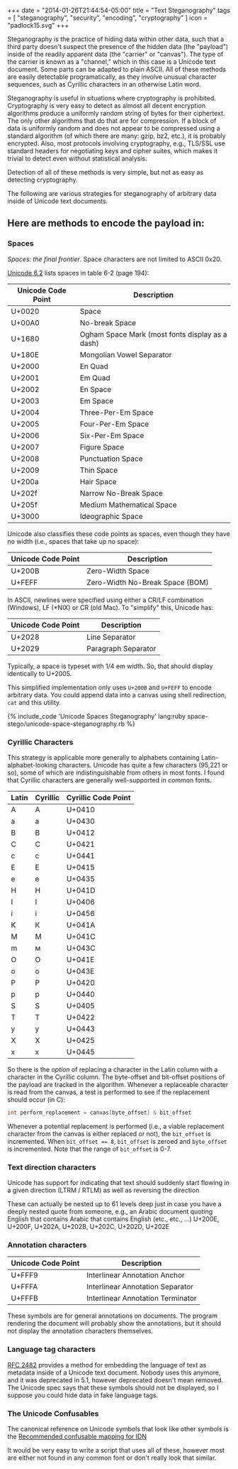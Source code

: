 +++
date = "2014-01-26T21:44:54-05:00"
title = "Text Steganography"
tags = [ "steganography", "security", "encoding", "cryptography" ]
icon = "padlock15.svg"
+++

Steganography is the practice of hiding data within other data, such that a third party doesn't suspect the presence of the hidden data (the "payload") inside of the readily apparent data (the "carrier" or "canvas").  The type of the carrier is known as a "channel," which in this case is a Unicode text document.  Some parts can be adapted to plain ASCII.  All of these methods are easily detectable programatically, as they involve unusual character sequences, such as Cyrillic characters in an otherwise Latin word.

Steganography is useful in situations where cryptography is prohibited. Cryptography is very easy to detect as almost all decent encryption algorithms produce a uniformly random string of bytes for their ciphertext. The only other algorithms that do that are for compression. If a block of data is uniformly random and does not appear to be compressed using a standard algorithm (of which there are many: gzip, bz2, etc.), it is probably encrypted. Also, most protocols involving cryptography, e.g., TLS/SSL use standard headers for negotiating keys and cipher suites, which makes it trivial to detect even without statistical analysis.

Detection of all of these methods is very simple, but not as easy as detecting cryptography.

The following are various strategies for steganography of arbitrary data inside of Unicode text documents.

<!--more-->

## Here are methods to encode the payload in:

### Spaces

_Spaces: the final frontier_. Space characters are not limited to ASCII 0x20.

[Unicode 6.2](http://www.unicode.org/versions/Unicode6.3.0/ch06.pdf) lists spaces in table 6-2 (page 194):

| Unicode Code Point | Description |
|--------------------|-------------|
| U+0020             | Space
| U+00A0             | No-break Space
| U+1680             | Ogham Space Mark (most fonts display as a dash)
| U+180E             | Mongolian Vowel Separator
| U+2000             | En Quad
| U+2001             | Em Quad
| U+2002             | En Space
| U+2003             | Em Space
| U+2004             | Three-Per-Em Space
| U+2005             | Four-Per-Em Space
| U+2006             | Six-Per-Em Space
| U+2007             | Figure Space
| U+2008             | Punctuation Space
| U+2009             | Thin Space
| U+200a             | Hair Space
| U+202f             | Narrow No-Break Space
| U+205f             | Medium Mathematical Space
| U+3000             | Ideographic Space

Unicode also classifies these code points as spaces, even though they have no width (i.e., spaces that take up no space):

| Unicode Code Point | Description |
|--------------------|-------------|
| U+200B             | Zero-Width Space
| U+FEFF             | Zero-Width No-Break Space (BOM)

In ASCII, newlines were specified using either a CR/LF combination (Windows), LF (*NIX) or CR (old Mac).  To "simplify" this, Unicode has:

| Unicode Code Point | Description |
|--------------------|-------------|
| U+2028             | Line Separator
| U+2029             | Paragraph Separator

Typically, a space is typeset with 1/4 em width.  So, that should display identically to U+2005.

This simplified implementation only uses `U+200B` and `U+FEFF` to encode arbitrary data.  You could append data into a canvas using shell redirection, `cat` and this utility.

{% include_code 'Unicode Spaces Steganography' lang:ruby space-stego/unicode-space-steganography.rb %}

### Cyrillic Characters

This strategy is applicable more generally to alphabets containing Latin-alphabet-looking characters.  Unicode has quite a few characters (95,221 or so), some of which are indistinguishable from others in most fonts.  I found that Cyrillic characters are generally well-supported in common fonts.

| Latin | Cyrillic | Cyrillic Code Point |
|-------|----------|---------------------|
| A     | А        | U+0410
| a     | а        | U+0430
| B     | В        | U+0412
| C     | С        | U+0421
| c     | с        | U+0441
| E     | Е        | U+0415
| e     | е        | U+0435
| H     | Н        | U+041D
| I     | І        | U+0406
| i     | і        | U+0456
| K     | К        | U+041A
| M     | М        | U+041C
| m     | м        | U+043C
| O     | О        | U+041E
| o     | о        | U+043E
| P     | Р        | U+0420
| p     | р        | U+0440
| S     | Ѕ        | U+0405
| T     | Т        | U+0422
| y     | у        | U+0443
| X     | Х        | U+0425
| x     | х        | U+0445

So there is the _option_ of replacing a character in the Latin column with a character in the Cyrillic column. The byte-offset and bit-offset positions of the payload are tracked in the algorithm. Whenever a replaceable character is read from the canvas, a test is performed to see if the replacement should occur (in C):

```c
int perform_replacement = canvas[byte_offset] & bit_offset
```

Whenever a potential replacement is performed (i.e., a viable replacement character from the canvas is either replaced or not), the `bit_offset` is incremented. When `bit_offset == 8`, `bit_offset` is zeroed and `byte_offset` is incremented. Note that the range of `bit_offset` is 0-7.

### Text direction characters

Unicode has support for indicating that text should suddenly start flowing in a given direction (LTRM / RTLM) as well as reversing the direction

These can actually be nested up to 61 levels deep just in case you have a deeply nested quote from someone, e.g., an Arabic document quoting English that contains Arabic that contains English (etc., etc., ...)
U+200E, U+200F, U+202A, U+202B, U+202C, U+202D, U+202E

### Annotation characters
| Unicode Code Point | Description |
|--------------------|-------------|
| U+FFF9             | Interlinear Annotation Anchor
| U+FFFA             | Interlinear Annotation Separator
| U+FFFB             | Interlinear Annotation Terminator

These symbols are for general annotations on documents. The program rendering the document will probably show the annotations, but it should not display the annotation characters themselves.

### Language tag characters
[RFC 2482](http://tools.ietf.org/search/rfc2482) provides a method for embedding the language of text as metadata inside of a Unicode text document.  Nobody uses this anymore, and it was deprecated in 5.1, however deprecated doesn't mean removed. The Unicode spec says that these symbols should not be displayed, so I suppose you could hide data in fake language tags.

### The Unicode Confusables
The canonical reference on Unicode symbols that look like other symbols is the [Recommended confusable mapping for IDN](http://www.unicode.org/Public/security/revision-02/confusables.txt)

It would be very easy to write a script that uses all of these, however most are either not found in any common font or don't really look that similar.
